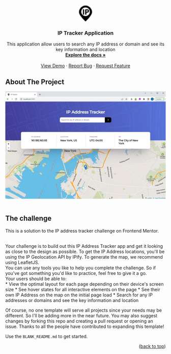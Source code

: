 <!-- PROJECT LOGO -->
<br />
<div align="center">
  <img src="public/images/ip-address.png" alt="Logo" width="50" height="50">

  <h3 align="center">IP Tracker Application</h3>

  <p align="center">
    This application allow users to search any IP address or domain and see its key information and location
    <br />
    <a href="https://github.com/NaweedAhmadi/ipTracker"><strong>Explore the docs »</strong></a>
    <br />
    <br />
    <a href="#">View Demo</a>
    ·
    <a href="https://github.com/NaweedAhmadi/ipTracker/issues">Report Bug</a>
    ·
    <a href="https://github.com/NaweedAhmadi/ipTracker/issues">Request Feature</a>
  </p>
</div>

<!-- ABOUT THE PROJECT -->
## About The Project

<div align="center">
  <img src="public/images/ipTracker.jpg" alt="Logo" width="auto" height="auto">
</div>

<br>

## The challenge

This is a solution to the IP address tracker challenge on Frontend Mentor.

<br>
Your challenge is to build out this IP Address Tracker app and get it looking as close to the design as possible. To get the IP Address locations, you'll be using the IP Geolocation API by IPify. To generate the map, we recommend using LeafletJS.
<br>
You can use any tools you like to help you complete the challenge. So if you've got something you'd like to practice, feel free to give it a go.
<br>
Your users should be able to:
<br>
* View the optimal layout for each page depending on their device's screen size
* See hover states for all interactive elements on the page
* See their own IP Address on the map on the initial page load
* Search for any IP addresses or domains and see the key information and location

Of course, no one template will serve all projects since your needs may be different. So I'll be adding more in the near future. You may also suggest changes by forking this repo and creating a pull request or opening an issue. Thanks to all the people have contributed to expanding this template!

Use the `BLANK_README.md` to get started.

<p align="right">(<a href="#readme-top">back to top</a>)</p>
